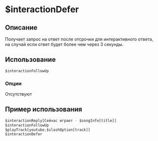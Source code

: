 # $interactionDefer

## Описание
Получает запрос на ответ после отсрочки для интерактивного ответа, на случай если ответ будет более чем через 3 секунды.

## Использование
```js
$interactionFollowUp
```

### Опции
Отсутствуют

## Пример использования
```js
$interactionReply[Сейчас играет - $songInfo[title]]
$interactionFollowUp
$playTrack[youtube;$slashOption[track]]
$interactionDefer
```
